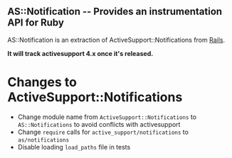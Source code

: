 AS::Notification -- Provides an instrumentation API for Ruby
------------------------------------------------------------

AS::Notification is an extraction of ActiveSupport::Notifications from
[Rails](https://github.com/rails/rails/tree/master/activesupport).

**It will track activesupport 4.x once it's released.**

# Changes to ActiveSupport::Notifications

* Change module name from `ActiveSupport::Notifications` to
  `AS::Notifications` to avoid conflicts with activesupport
* Change `require` calls for `active_support/notifications` to
  `as/notifications`
* Disable loading `load_paths` file in tests
